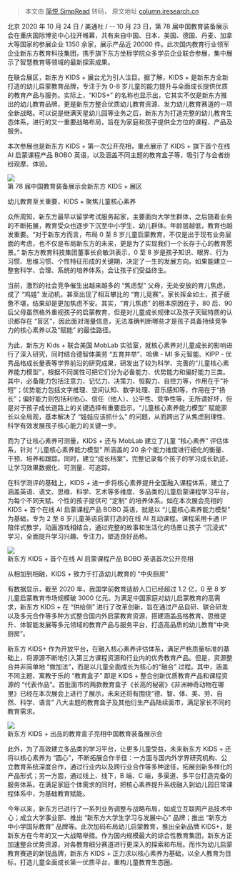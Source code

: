 > 本文由 [简悦 SimpRead](http://ksria.com/simpread/) 转码， 原文地址 [column.iresearch.cn](http://column.iresearch.cn/b/202010/899933.shtml)

北京 2020 年 10 月 24 日 / 美通社 / -- 10 月 23 日，第 78 届中国教育装备展示会在重庆国际博览中心拉开帷幕，共有来自中国、日本、美国、德国、丹麦、加拿大等国家的参展企业 1350 余家，展示产品近 20000 件。此次国内教育行业领军企业新东方教育科技集团，携手旗下东方坐标学院众多学员企业联合参展，集中展示了智慧教育等领域的最新探索成果。

在联合展区，新东方 KIDS + 展台尤为引人注目。据了解，KIDS + 是新东方全新打造的幼儿启蒙教育品牌，专注于为 0-8 岁儿童的能力提升与全面成长提供优质的教育产品与服务。实际上，“KIDS+” 的名称也显示出，它其实不仅是新东方推出的幼儿教育品牌，更是新东方整合优质幼儿教育资源、发力幼儿教育赛道的一项全新战略。可以说是继满天星幼儿园等业务之后，新东方为打造完整的幼儿教育生态体系，进行的又一重要战略布局，旨在为家庭和孩子提供全方位的课程、产品及服务。

本次参展也是新东方 KIDS + 第一次公开亮相，重点展示了 KIDS + 旗下首个在线 AI 启蒙课程产品 BOBO 英语，以及涵盖不同主题的教育盒子等，吸引了与会者纷纷观摩、体验。

![](https://mma.prnasia.com/media2/1319373/image1.jpg?p=medium600)  
第 78 届中国教育装备展示会新东方 KIDS + 展区

幼儿教育至关重要，KIDS + 聚焦儿童核心素养

众所周知，新东方最早以留学考试服务起家，主要面向大学生群体，之后随着业务的不断拓展，教育受众也逐步下沉至中小学生、幼儿群体。年龄层越低，教育也越发重要。“对于新东方而言，布局 0 至 8 岁儿童启蒙教育，不仅是出于现有业务层面的考虑，也不仅是布局新东方的未来，更是为了实现我们一个长存于心的教育愿景。” 新东方教育科技集团董事长俞敏洪表示，0 至 8 岁是孩子知识、眼界、行为习惯、思维习惯、个性特征形成的关键期，决定了一生的发展方向。如果能建立一整套科学、合理、系统的培养体系，会让孩子们受益终生。

当前，激烈的社会竞争催生出越来越多的 “焦虑型” 父母，无处安放的育儿焦虑，成了 “鸡娃” 发动机，甚至出现了相互攀比的 “育儿竞赛”。家长挥金如土，孩子疲惫不堪，结果却是更加焦虑不安。其实，“育儿焦虑” 的根本原因在于，80 后、90 后父母虽然格外重视孩子的启蒙教育，但是对儿童成长规律以及孩子天赋特质的认识都存在 “盲区”，因此面对海量信息，无法准确判断哪些才是孩子具备持续竞争力的核心素养以及“赋能” 的最佳路径。

为此，新东方 Kids + 联合美国 MobLab 实验室，就核心素养对儿童成长的影响进行了深入研究，同时结合德智体美劳 “五育并举”、哈佛 - MI 多元智能、KIPP - 优秀品格成长量表等学界前沿的研究成果，研发出了较为科学、完善的“儿童核心素养能力模型”，根据不同属性可把它们分为必备能力、优势能力和偏好能力三类。其中，必备能力包括注意力、记忆力、决策力、恒毅力、自控力等，作用在于“补短”；优势能力包括文字推理、空间认知、数字处理、音乐感知等，作用在于“扬长”；偏好能力则包括利他心、信任（他人）、公平性、竞争性等，无所谓好坏，但是对于孩子成长道路上的关键选择有重要启示。“儿童核心素养能力模型” 赋能家长以全局观，基本解决了 “娃娃应该抓什么” 的问题，从而跨出了从焦虑到理性、科学有效发展孩子核心能力的关键一步。

而为了让核心素养可测量，KIDS + 还与 MobLab 建立了儿童 “核心素养” 评估体系，针对 “儿童核心素养能力模型” 所涵盖的 20 余个能力维度进行细化的衡量、干预、培养和跟踪。同时，建立“成长档案”，完整记录每个孩子的学习成长轨迹，让学习效果数据化、可测量、可追踪。

在科学测评的基础上，KIDS + 进一步将核心素养提升全面融入课程体系，建立了涵盖英语、语文、思维、科学、艺术等多维度、多品类的儿童启蒙课程学习平台，为每个不同天赋、个性的孩子提供可 “定制” 的培养体系。如在本次展会亮相的 KIDS + 首个在线 AI 启蒙课程产品 BOBO 英语，就是以 “儿童核心素养能力模型” 为基础，专为 2 至 8 岁儿童英语启蒙打造的在线 AI 互动课程。课程采用卡通 IP 陪伴式教学，动画游戏相结合，通过完整的故事和生活化的场景让孩子 “沉浸式” 学习，全面提升学习兴趣、专注力，塑造良好品格。

![](https://mma.prnasia.com/media2/1319372/image2.jpg?p=medium600)  
新东方 KIDS + 首个在线 AI 启蒙课程产品 BOBO 英语首次公开亮相

从相加到相融，KIDS + 致力于打造幼儿教育的 “中央厨房”

有数据显示，截至 2020 年，我国学前教育适龄人口已经超过 1.2 亿，0 至 8 岁儿童启蒙教育市场规模破 3000 亿元。为满足中国家庭对幼儿启蒙教育的高需求，新东方 KIDS + 在 “供给侧” 进行了改革创新，旨在通过产品自研、联合研发以及多元合作等多种方式整合国内外启蒙教育资源，搭建涵盖品格教育、思维提升、体智能发展等多元领域的教育产品与服务平台，打造高品质的幼儿教育“中央厨房”。

新东方 KIDS+ 作为开放平台，在融入核心素养评估体系，满足严格质量标准的基础上，将源源不断地引入第三方课程资源和行业内的优秀教育产品。但是，资源整合并非简单地 “做加法”，而是以儿童全面成长为核心的“融合” 过程。其中，涵盖不同主题、寓教于乐的 “教育盒子” 即是 KIDS + 整合创新优质教育产品和课程资源的 “代表作品”。首批面市的两款教育盒子《长高的秘密》《非洲神奇动物在哪里》已经在本次展会上进行了展示，未来还将有围绕“德、智、体、美、劳、自然、科学、语言” 八大主题的教育盒子及其他衍生产品陆续面市，满足家长不同的教育需求。

![](https://mma.prnasia.com/media2/1319371/image3.jpg?p=medium600)  
新东方 KIDS + 出品的教育盒子亮相中国教育装备展示会

此外，为了高效建立多品类的学习平台，让更多儿童受益，未来新东方 KIDS + 还将以核心素养为 “圆心”，不断拓展合作半径：一方面与国内外学界研究机构、公立教育系统深度合作，通过行业内以及跨行业合作等多种途径，拓展创新多样化的产品形式；另一方面，通过线上、线下，B 端、C 端，多渠道、多平台打造完备的服务体系。在满足家庭个体需求的同时，把核心素养提升系统融入到幼儿园日常课程体系中，为基础教育赋能。

今年以来，新东方已进行了一系列业务调整与战略布局，如成立互联网产品技术中心；成立大学事业部、推出 “新东方大学生学习与发展中心” 品牌；推出 “新东方中小学国际教育” 品牌等。此次加码布局幼儿启蒙教育，推出全新品牌 KIDS+，是新东方在今年的又一大战略举措。作为国内规模最大的综合性教育集团，新东方正加速整合优势资源，对各教育细分赛道进行更深入的探索和布局。而作为幼儿启蒙教育赛道的新锐品牌，新东方 KIDS + 正力求以核心素养为基础，以全人教育为目标，打造儿童全面成长第一优质平台，重构儿童教育生态圈。